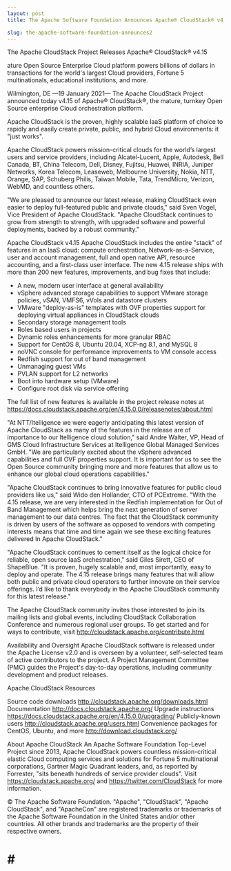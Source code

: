 ```yaml
---
layout: post
title: The Apache Software Foundation Announces Apache® CloudStack® v4.15

slug: the-apache-software-foundation-announces2
---
```

The Apache CloudStack Project Releases Apache® CloudStack® v4.15

ature Open Source Enterprise Cloud platform powers billions of dollars in transactions for the world's largest Cloud providers, Fortune 5 multinationals, educational institutions, and more.

Wilmington, DE —19 January 2021— The Apache CloudStack Project announced today v4.15 of Apache® CloudStack®, the mature, turnkey Open Source enterprise Cloud orchestration platform.

Apache CloudStack is the proven, highly scalable IaaS platform of choice to rapidly and easily create private, public, and hybrid Cloud environments: it "just works".

Apache CloudStack powers mission-critical clouds for the world’s largest users and service providers, including Alcatel-Lucent, Apple, Autodesk, Bell Canada, BT, China Telecom, Dell, Disney, Fujitsu, Huawei, INRIA, Juniper Networks, Korea Telecom, Leaseweb, Melbourne University, Nokia, NTT, Orange, SAP, Schuberg Philis, Taiwan Mobile, Tata, TrendMicro, Verizon, WebMD, and countless others.

"We are pleased to announce our latest release, making CloudStack even easier to deploy full-featured public and private clouds," said Sven Vogel, Vice President of Apache CloudStack. "Apache CloudStack continues to grow from strength to strength, with upgraded software and powerful deployments, backed by a robust community."

Apache CloudStack v4.15
Apache CloudStack includes the entire "stack" of features in an IaaS cloud: compute orchestration, Network-as-a-Service, user and account management, full and open native API, resource accounting, and a first-class user interface. The new 4.15 release ships with more than 200 new features, improvements, and bug fixes that include:

- A new, modern user interface at general availability
- vSphere advanced storage capabilities to support VMware storage policies, vSAN, VMFS6, vVols and datastore clusters
- VMware "deploy-as-is" templates with OVF properties support for deploying virtual appliances in CloudStack clouds
- Secondary storage management tools
- Roles based users in projects
- Dynamic roles enhancements for more granular RBAC
- Support for CentOS 8, Ubuntu 20.04, XCP-ng 8.1, and MySQL 8
- noVNC console for performance improvements to VM console access
- Redfish support for out of band management
- Unmanaging guest VMs
- PVLAN support for L2 networks
- Boot into hardware setup (VMware)
- Configure root disk via service offering

The full list of new features is available in the project release notes at https://docs.cloudstack.apache.org/en/4.15.0.0/releasenotes/about.html

"At NTT/Itelligence we were eagerly anticipating this latest version of Apache CloudStack as many of the features in the release are of importance to our Itelligence cloud solution," said Andre Walter, VP, Head of GMS Cloud Infrastructure Services at Itelligence Global Managed Services GmbH. "We are particularly excited about the vSphere advanced capabilities and full OVF properties support. It is important for us to see the Open Source community bringing more and more features that allow us to enhance our global cloud operations capabilities."

"Apache CloudStack continues to bring innovative features for public cloud providers like us,"  said Wido den Hollander, CTO of PCExtreme. "With the 4.15 release, we are very interested in the Redfish implementation for Out of Band Management which helps bring the next generation of server management to our data centres. The fact that the CloudStack community is driven by users of the software as opposed to vendors with competing interests means that time and time again we see these exciting features delivered In Apache CloudStack."

"Apache CloudStack continues to cement itself as the logical choice for reliable, open source IaaS orchestration," said Giles Sirett, CEO of ShapeBlue. "It is proven, hugely scalable and, most importantly, easy to deploy and operate. The 4.15 release brings many features that will allow both public and private cloud operators to further innovate on their service offerings. I’d like to thank everybody in the Apache CloudStack community for this latest release."

The Apache CloudStack community invites those interested to join its mailing lists and global events, including CloudStack Collaboration Conference and numerous regional user groups. To get started and for ways to contribute, visit http://cloudstack.apache.org/contribute.html

Availability and Oversight
Apache CloudStack software is released under the Apache License v2.0 and is overseen by a volunteer, self-selected team of active contributors to the project. A Project Management Committee (PMC) guides the Project's day-to-day operations, including community development and product releases.

Apache CloudStack Resources

Source code downloads http://cloudstack.apache.org/downloads.html
Documentation http://docs.cloudstack.apache.org/
Upgrade instructions https://docs.cloudstack.apache.org/en/4.15.0.0/upgrading/
Publicly-known users http://cloudstack.apache.org/users.html
Convenience packages for CentOS, Ubuntu, and more http://download.cloudstack.org/

About Apache CloudStack
An Apache Software Foundation Top-Level Project since 2013, Apache CloudStack powers countless mission-critical elastic Cloud computing services and solutions for Fortune 5 multinational corporations, Gartner Magic Quadrant leaders, and, as reported by Forrester, "sits beneath hundreds of service provider clouds". Visit https://cloudstack.apache.org/ and https://twitter.com/CloudStack for more information.

© The Apache Software Foundation. "Apache", "CloudStack", "Apache CloudStack", and "ApacheCon" are registered trademarks or trademarks of the Apache Software Foundation in the United States and/or other countries. All other brands and trademarks are the property of their respective owners.

# # #
